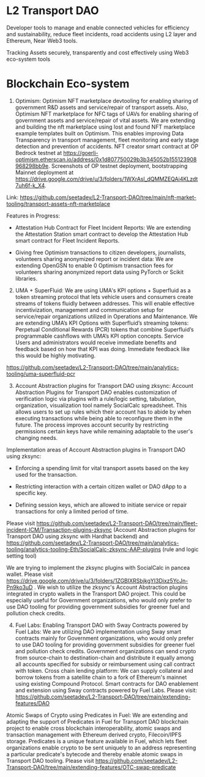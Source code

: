 # L2 Transport DAO

Developer tools to manage and enable connected vehicles for efficiency and sustainability, reduce fleet incidents, road accidents using L2 layer and Ethereum, Near Web3 tools.

Tracking Assets securely, transparently and cost effectively using Web3 eco-system tools


# Blockchain Eco-system

1. Optimism: Optimism NFT marketplace devtooling for enabling sharing of government R&D assets and service/repair of transport assets. Also, Optimism NFT marketplace for NFC tags of UAVs for enabling sharing of government assets and service/repair of vital assets. We are extending and building the nft marketplace using lost and found NFT marketplace example templates built on Optimism.  This enables improving Data Transparency in transport management, fleet monitoring and early stage detection and prevention of accidents. NFT creator smart contract at OP Bedrock testnet at https://goerli-optimism.etherscan.io/address/0x1d807750029b3b345052b155123908968298bb9e. Screenshots of OP testnet deployment, bootstrapping Mainnet deployment at https://drive.google.com/drive/u/3/folders/1WXrAsl_dQMMZEQAi4KLzdt7uh6f-k_X4.

Link: https://github.com/seetadev/L2-Transport-DAO/tree/main/nft-market-tooling/transport-assets-nft-marketplace

Features in Progress:
- Attestation Hub Contract for Fleet Incident Reports: We are extending the Attestation Station smart contract to develop the Attestation Hub smart contract for Fleet Incident Reports.

- Giving free Optimism transactions to citizen developers, journalists, volunteers sharing anonymized report or incident data: We are extending OpenGSN to enable 0 Optimism transaction fees for volunteers sharing anonymized report data using PyTorch or Scikit libraries.



2. UMA + SuperFluid: We are using UMA's KPI options + Superfluid as a token streaming protocol that lets vehicle users and consumers create streams of tokens fluidly between addresses. This will enable effective incentivization, management and communication setup for service/repair organizations utilized in Operations and Maintenance. We are extending UMA’s KPI Options with Superfluid’s streaming tokens: Perpetual Conditional Rewards (PCR) tokens that combine Superfluid’s programmable cashflows with UMA’s KPI option concepts. Service Users and administrators would receive immediate benefits and feedback based on how that KPI was doing. Immediate feedback like this would be highly motivating.

https://github.com/seetadev/L2-Transport-DAO/tree/main/analytics-tooling/uma-superfluid-pcr



3. Account Abstraction plugins for Transport DAO using zksync: Account Abstraction Plugins for Transport DAO enables customization of verification logic via plugins with a rule/logic setting, tabulation, organization, visualization tool namely SocialCalc spreadsheet. This allows users to set up rules which their account has to abide by when executing transactions while being able to reconfigure them in the future. The process improves account security by restricting permissions certain keys have while remaining adaptable to the user's changing needs.

Implementation areas of Account Abstraction plugins in Transport DAO using zksync:

* Enforcing a spending limit for vital transport assets based on the key used for the transaction.

* Restricting interaction with a certain citizen wallet or DAO dApp to a specific key.

* Defining session keys, which are allowed to initiate service or repair transactions for only a limited period of time.

Please visit https://github.com/seetadev/L2-Transport-DAO/tree/main/fleet-incident-ICM/Transaction-plugins-zksync (Account Abstraction plugins for Transport DAO using zksync with Hardhat backend) and https://github.com/seetadev/L2-Transport-DAO/tree/main/analytics-tooling/analytics-tooling-Eth/SocialCalc-zksync-AAP-plugins (rule and logic setting tool) 

We are trying to implement the zksync plugins with SocialCalc in pancea wallet. Please visit https://drive.google.com/drive/u/3/folders/1ZGBIXRSbjkgYI3Dixz5YcJn-Pn9ko3uD . We wish to utilize the zksync's Account Abstraction plugins integrated in crypto wallets in the Transport DAO project. This could be especially useful for Government organizations, who would only prefer to use DAO tooling for providing government subsidies for greener fuel and pollution check credits.



4. Fuel Labs: Enabling Transport DAO with Sway Contracts powered by Fuel Labs: We are utilizing DAO implementation using Sway smart contracts mainly for Government organizations, who would only prefer to use DAO tooling for providing government subsidies for greener fuel and pollution check credits. Government organizations can send crypto from source-chain to destination-chain and distribute it equally among all accounts specified for subsidy or reimbursement using call contract with token. Cross chain lending platform: We can supply collateral and borrow tokens from a satellite chain to a fork of Ethereum's mainnet using existing Compound Protocol. Smart contracts for DAO enablement and extension using Sway contracts powered by Fuel Labs. Please visit: https://github.com/seetadev/L2-Transport-DAO/tree/main/extending-features/DAO

Atomic Swaps of Crypto using Predicates in Fuel: We are extending and adapting the support of Predicates in Fuel for Transport DAO blockchain project to enable cross blockchain interoperability, atomic swaps and transaction management with Ethereum derived crypto, Filecoin/IPFS storage. Predicates is a unique feature available in Fuel, which lets fleet organizations enable crypto to be sent uniquely to an address representing a particular predicate's bytecode and thereby enable atomic swaps in Transport DAO tooling. Please visit https://github.com/seetadev/L2-Transport-DAO/tree/main/extending-features/OTC-swap-predicate


